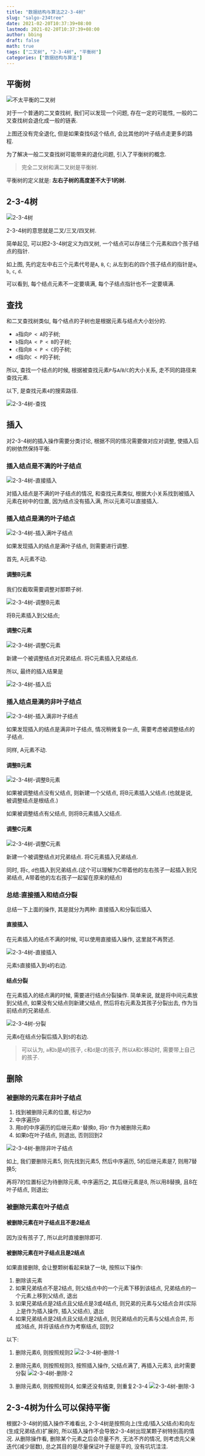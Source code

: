 ```yaml
---
title: "数据结构与算法之2-3-4树"
slug: "salgo-234tree"
date: 2021-02-20T10:37:39+08:00
lastmod: 2021-02-20T10:37:39+08:00
author: bbing
draft: false
math: true
tags: ["二叉树", "2-3-4树", "平衡树"]
categories: ["数据结构与算法"]
---
```


## 平衡树

![不太平衡的二叉树](https://s3.ax1x.com/2021/01/29/yi2tDs.png "不太平衡的二叉树")

对于一个普通的二叉查找树, 我们可以发现一个问题, 存在一定的可能性, 一般的二叉查找树会退化成一般的链表.

上图还没有完全退化, 但是如果查找6这个结点, 会比其他的叶子结点走更多的路程.

为了解决一般二叉查找树可能带来的退化问题, 引入了平衡树的概念.

> 完全二叉树和满二叉树是平衡树.

平衡树的定义就是: **左右子树的高度差不大于1的树.**

## 2-3-4树

![2-3-4树](https://s3.ax1x.com/2021/02/01/yeQZ0e.png "2-3-4树")

2-3-4树的意思就是二叉/三叉/四叉树.

简单起见, 可以把2-3-4树定义为四叉树, 一个结点可以存储三个元素和四个孩子结点的指针.

如上图, 先约定左中右三个元素代号是```A```, ```B```, ```C```; 从左到右的四个孩子结点的指针是```a```, ```b```, ```c```, ```d```.

可以看到, 每个结点元素不一定要填满, 每个子结点指针也不一定要填满.

## 查找

和二叉查找树类似, 每个结点的子树也是根据元素与结点大小划分的.

- ```a```指向```P < A```的子树;
- ```b```指向```A < P < B```的子树;
- ```c```指向```B < P < C```的子树;
- ```d```指向```C < P```的子树;

所以, 查找一个结点的时候, 根据被查找元素```P```与```A```/```B```/```C```的大小关系, 走不同的路径来查找元素.

以下, 是查找元素```4```的搜索路径.

![2-3-4树-查找](https://s3.ax1x.com/2021/02/01/yeQiSx.png "2-3-4树-查找")

## 插入

对2-3-4树的插入操作需要分类讨论, 根据不同的情况需要做对应对调整, 使插入后的树依然保持平衡.

### 插入结点是不满的叶子结点

![2-3-4树-直接插入](https://s3.ax1x.com/2021/02/01/yeQVmD.png "2-3-4树-直接插入")

对插入结点是不满的叶子结点的情况, 和查找元素类似, 根据大小关系找到被插入元素在树中的位置, 因为结点没有插入满, 所以元素可以直接插入.

### 插入结点是满的叶子结点

![2-3-4树-插入满叶子结点](https://s3.ax1x.com/2021/02/01/yeQAOO.png "2-3-4树-插入满叶子结点")

如果发现插入的结点是满叶子结点, 则需要进行调整.

首先, A元素不动.

#### 调整B元素

我们仅截取需要调整对那颗子树.

![2-3-4树-调整B元素](https://s3.ax1x.com/2021/02/01/yeQk6K.png "2-3-4树-调整B元素")

将B元素插入到父结点;

#### 调整C元素

![2-3-4树-调整C元素](https://s3.ax1x.com/2021/02/01/yeQFl6.png "2-3-4树-调整C元素")

新建一个被调整结点对兄弟结点. 将C元素插入兄弟结点.

所以, 最终的插入结果是

![2-3-4树-插入后](https://s3.ax1x.com/2021/02/01/yeQ9YR.png "2-3-4树-插入后")

### 插入结点是满的非叶子结点

![2-3-4树-插入满非叶子结点](https://s3.ax1x.com/2021/02/01/yeMzTJ.png "2-3-4树-插入满非叶子结点")

如果发现插入的结点是满非叶子结点, 情况稍微复杂一点, 需要考虑被调整结点的子结点.

同样, A元素不动.

#### 调整B元素

![2-3-4树-调整B元素](https://s3.ax1x.com/2021/02/01/yeQpk9.png "2-3-4树-调整B元素")

如果被调整结点没有父结点, 则新建一个父结点, 将B元素插入父结点.(也就是说, 被调整结点是根结点.)

如果被调整结点有父结点, 则将B元素插入父结点.

#### 调整C元素

![2-3-4树-调整C元素](https://s3.ax1x.com/2021/02/01/yeQCf1.png "2-3-4树-调整C元素")

新建一个被调整结点对兄弟结点. 将C元素插入兄弟结点.

同时, 将```c```, ```d```也插入到兄弟结点.(这个可以理解为C带着他的左右孩子一起插入到兄弟结点, A带着他的左右孩子一起留在原来的结点)


### 总结:直接插入和结点分裂

总结一下上面的操作, 其是就分为两种: 直接插入和分裂后插入

#### 直接插入

在元素插入的结点不满的时候, 可以使用直接插入操作, 这里就不再赘述.

![2-3-4树-直接插入](https://s3.ax1x.com/2021/02/09/yaRmNT.png "2-3-4树-直接插入")

元素```5```直接插入到```4```的右边.

#### 结点分裂

在元素插入的结点满的时候, 需要进行结点分裂操作. 简单来说, 就是将中间元素放到父结点, 如果没有父结点则新建父结点, 然后将右元素及其孩子分裂出去, 作为当前结点的兄弟结点.

![2-3-4树-分裂](https://s3.ax1x.com/2021/02/09/yaRn4U.png "2-3-4树-分裂")

元素```6```在结点分裂后插入到```5```的右边.

> 可以认为, ```a```和```b```是```A```的孩子, ```c```和```d```是```C```的孩子, 所以```A```和```C```移动时, 需要带上自己的孩子.

## 删除

### 被删除的元素在非叶子结点

1. 找到被删除元素的位置, 标记为```D```
2. 中序遍历```D```
3. 用```D```的中序遍历的后继元素```D'```替换```D```, 将```D'```作为被删除元素```D```
4. 如果```D```在叶子结点, 则退出, 否则回到2

![2-3-4树-删除非叶子结点](https://s3.ax1x.com/2021/02/18/yRquNj.png "2-3-4树-删除非叶子结点")

如上, 我们要删除元素5, 则先找到元素5, 然后中序遍历, 5的后继元素是7, 则用7替换5;

再将7的位置标记为待删除元素, 中序遍历之, 其后继元素是8, 所以用8替换, 且8在叶子结点, 则退出;

### 被删除元素在叶子结点

#### 被删除元素在叶子结点且不是2结点

因为没有孩子了, 所以此时直接删除即可.

#### 被删除元素在叶子结点且是2结点

如果直接删除, 会让整颗树看起来缺了一块, 按照以下操作:

1. 删除该元素
2. 如果兄弟结点不是2结点, 则父结点中的一个元素下移到该结点, 兄弟结点的一个元素上移到父结点, 退出
3. 如果兄弟结点是2结点且父结点是3或4结点, 则兄弟的元素与父结点合并(实际上是作为插入操作, 插入父结点), 退出
4. 如果兄弟结点是2结点且父结点是2结点, 则兄弟结点的元素与父结点合并, 形成3结点, 并将该结点作为考察结点, 回到2

以下:

1. 删除元素6, 则按照规则2
![2-3-4树-删除-1](https://s3.ax1x.com/2021/02/20/y45kk9.png "2-3-4树-删除-1")

2. 删除元素6, 则按照规则3, 按照插入操作, 父结点满了, 再插入元素3, 此时需要分裂
![2-3-4树-删除-2](https://s3.ax1x.com/2021/02/20/y45RnU.png "2-3-4树-删除-2")

3. 删除元素6, 则按照规则4, 如果还没有结束, 则重复2-3-4
![2-3-4树-删除-3](https://s3.ax1x.com/2021/02/20/y473b8.png "2-3-4树-删除-3")

## 2-3-4树为什么可以保持平衡

根据2-3-4树的插入操作不难看出, 2-3-4树是按照向上(生成/插入父结点)和向左(生成兄弟结点)扩展的, 所以插入操作不会导致2-3-4树出现某颗子树特别高的情况.
从删除操作看, 删除某个元素之后会尽量不齐, 无法不齐的情况, 则考虑先父亲迭代(减少层数), 总之其目的是尽量保证叶子层是平的, 没有坑坑洼洼.